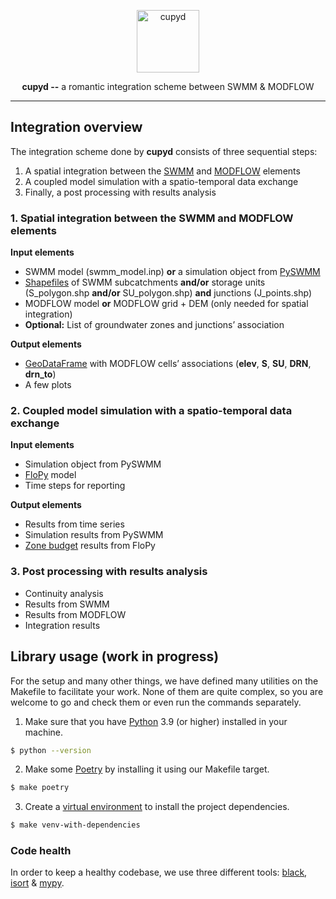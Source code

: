 <p align="center">
  <img width="100" height="100" src="https://emojipedia-us.s3.dualstack.us-west-1.amazonaws.com/thumbs/320/apple/325/heart-with-arrow_1f498.png" alt="cupyd">
</p>

<p align="center"><strong>cupyd --</strong> a romantic integration scheme between SWMM & MODFLOW</p>

---

## Integration overview

The integration scheme done by **cupyd** consists of three sequential steps:
1. A spatial integration between the [SWMM] and [MODFLOW] elements
2. A coupled model simulation with a spatio-temporal data exchange
3. Finally, a post processing with results analysis

### 1. Spatial integration between the SWMM and MODFLOW elements

**Input elements**
- SWMM model (swmm_model.inp) **or** a simulation object from [PySWMM]
- [Shapefiles](https://en.wikipedia.org/wiki/Shapefile) of
  SWMM subcatchments **and/or** storage units (S_polygon.shp **and/or** SU_polygon.shp)
  **and** junctions (J_points.shp)
- MODFLOW model **or** MODFLOW grid + DEM
  (only needed for spatial integration)
- **Optional:** List of groundwater zones and junctions’ association

**Output elements**
- [GeoDataFrame](https://geopandas.org/en/stable/docs/reference/api/geopandas.GeoDataFrame.html)
  with MODFLOW cells’ associations (**elev**, **S**, **SU**, **DRN**, **drn_to**)
- A few plots

### 2. Coupled model simulation with a spatio-temporal data exchange

**Input elements**
- Simulation object from PySWMM
- [FloPy] model
- Time steps for reporting

**Output elements**
- Results from time series
- Simulation results from PySWMM
- [Zone budget](https://flopy.readthedocs.io/en/latest/source/flopy.utils.zonbud.html) results from FloPy

### 3. Post processing with results analysis

- Continuity analysis
- Results from SWMM
- Results from MODFLOW
- Integration results

## Library usage (work in progress)

For the setup and many other things, we have defined many utilities on the Makefile to facilitate your work.
None of them are quite complex, so you are welcome to go and check them or even run the commands separately.

1. Make sure that you have [Python](https://www.python.org) 3.9 (or higher) installed in your machine.

```sh
$ python --version
```

2. Make some [Poetry](https://python-poetry.org) by installing it using our Makefile target.

```sh
$ make poetry
```

3. Create a [virtual environment](https://docs.python.org/3/library/venv.html) to install the project dependencies.

```sh
$ make venv-with-dependencies
```

### Code health

In order to keep a healthy codebase, we use three different tools:
[black](https://github.com/psf/black),
[isort](https://github.com/PyCQA/isort) &
[mypy](https://github.com/python/mypy).

[modflow]:https://en.wikipedia.org/wiki/MODFLOW
[flopy]:https://github.com/modflowpy/flopy

[swmm]:https://en.wikipedia.org/wiki/Storm_Water_Management_Model
[pyswmm]:https://github.com/OpenWaterAnalytics/pyswmm
